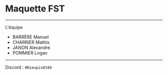 # Maquette FST

-----

L'équipe
  - BARRÈRE Manuel
  - CHARRIER Mathis
  - JANON Alexandre
  - POMMIER Logan

----

Discord : ` #Dieupix0340 `
